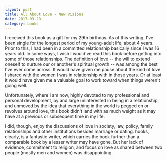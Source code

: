 ```yaml
---
layout: post
title: All About Love - New Visions 
date: 2017-03-20
category: books
---
```


I received this book as a gift for my 29th birthday. As of this writing, I've been single for the longest period of my young-adult life, about 4 years. Prior to this, I had been in a committed relationship basically since I was 16 years old. In some ways, I wish I would've read this book before getting into some of those relationships. The definition of love -- the will to extend oneself to nurture our or another's spiritual growth -- was among the best I've ever come across. It would have given me pause about the kind of love I shared with the women I was in relationship with in those years. Or at least it would have given me a valuable goal to work toward when things weren't going well.

Unfortunately, where I am now, highly devoted to my professional and personal development, by and large uninterested in being in a relationship, and unmoved by the idea that everything in the world is pegged on or revolves around love, this book didn't land with as much weight as it may have at a previous or subsequent time in my life. 

I did, though, enjoy the discussions of love in society, law, policy, family relationships and other institutions besides marriage or dating. hooks, clearly, is a fantastic writer, which carries the book further than a comparable book by a lesser writer may have gone. But her lack of evidence, commitment to religion, and focus on love as shared between two people (mostly men and women) was disappointing. 
